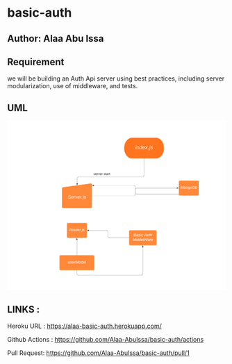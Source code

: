 # basic-auth


## Author: Alaa Abu Issa

## Requirement 
we will be building an Auth Api server using best practices, including server modularization, use of middleware, and tests.


## UML 

<img src="src/Flowchart.png" />

## LINKS :

Heroku URL : https://alaa-basic-auth.herokuapp.com/

Github Actions : https://github.com/Alaa-AbuIssa/basic-auth/actions

Pull Request: https://github.com/Alaa-AbuIssa/basic-auth/pull/1

